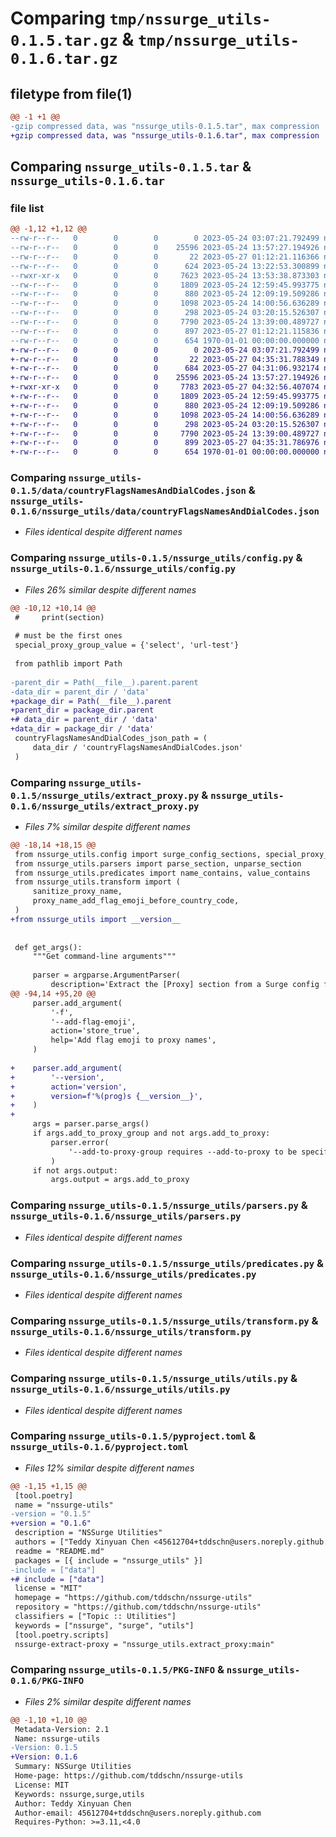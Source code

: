 # Comparing `tmp/nssurge_utils-0.1.5.tar.gz` & `tmp/nssurge_utils-0.1.6.tar.gz`

## filetype from file(1)

```diff
@@ -1 +1 @@
-gzip compressed data, was "nssurge_utils-0.1.5.tar", max compression
+gzip compressed data, was "nssurge_utils-0.1.6.tar", max compression
```

## Comparing `nssurge_utils-0.1.5.tar` & `nssurge_utils-0.1.6.tar`

### file list

```diff
@@ -1,12 +1,12 @@
--rw-r--r--   0        0        0        0 2023-05-24 03:07:21.792499 nssurge_utils-0.1.5/README.md
--rw-r--r--   0        0        0    25596 2023-05-24 13:57:27.194926 nssurge_utils-0.1.5/data/countryFlagsNamesAndDialCodes.json
--rw-r--r--   0        0        0       22 2023-05-27 01:12:21.116366 nssurge_utils-0.1.5/nssurge_utils/__init__.py
--rw-r--r--   0        0        0      624 2023-05-24 13:22:53.300899 nssurge_utils-0.1.5/nssurge_utils/config.py
--rwxr-xr-x   0        0        0     7623 2023-05-24 13:53:38.873303 nssurge_utils-0.1.5/nssurge_utils/extract_proxy.py
--rw-r--r--   0        0        0     1809 2023-05-24 12:59:45.993775 nssurge_utils-0.1.5/nssurge_utils/parsers.py
--rw-r--r--   0        0        0      880 2023-05-24 12:09:19.509286 nssurge_utils-0.1.5/nssurge_utils/predicates.py
--rw-r--r--   0        0        0     1098 2023-05-24 14:00:56.636289 nssurge_utils-0.1.5/nssurge_utils/transform.py
--rw-r--r--   0        0        0      298 2023-05-24 03:20:15.526307 nssurge_utils-0.1.5/nssurge_utils/types.py
--rw-r--r--   0        0        0     7790 2023-05-24 13:39:00.489727 nssurge_utils-0.1.5/nssurge_utils/utils.py
--rw-r--r--   0        0        0      897 2023-05-27 01:12:21.115836 nssurge_utils-0.1.5/pyproject.toml
--rw-r--r--   0        0        0      654 1970-01-01 00:00:00.000000 nssurge_utils-0.1.5/PKG-INFO
+-rw-r--r--   0        0        0        0 2023-05-24 03:07:21.792499 nssurge_utils-0.1.6/README.md
+-rw-r--r--   0        0        0       22 2023-05-27 04:35:31.788349 nssurge_utils-0.1.6/nssurge_utils/__init__.py
+-rw-r--r--   0        0        0      684 2023-05-27 04:31:06.932174 nssurge_utils-0.1.6/nssurge_utils/config.py
+-rw-r--r--   0        0        0    25596 2023-05-24 13:57:27.194926 nssurge_utils-0.1.6/nssurge_utils/data/countryFlagsNamesAndDialCodes.json
+-rwxr-xr-x   0        0        0     7783 2023-05-27 04:32:56.407074 nssurge_utils-0.1.6/nssurge_utils/extract_proxy.py
+-rw-r--r--   0        0        0     1809 2023-05-24 12:59:45.993775 nssurge_utils-0.1.6/nssurge_utils/parsers.py
+-rw-r--r--   0        0        0      880 2023-05-24 12:09:19.509286 nssurge_utils-0.1.6/nssurge_utils/predicates.py
+-rw-r--r--   0        0        0     1098 2023-05-24 14:00:56.636289 nssurge_utils-0.1.6/nssurge_utils/transform.py
+-rw-r--r--   0        0        0      298 2023-05-24 03:20:15.526307 nssurge_utils-0.1.6/nssurge_utils/types.py
+-rw-r--r--   0        0        0     7790 2023-05-24 13:39:00.489727 nssurge_utils-0.1.6/nssurge_utils/utils.py
+-rw-r--r--   0        0        0      899 2023-05-27 04:35:31.786976 nssurge_utils-0.1.6/pyproject.toml
+-rw-r--r--   0        0        0      654 1970-01-01 00:00:00.000000 nssurge_utils-0.1.6/PKG-INFO
```

### Comparing `nssurge_utils-0.1.5/data/countryFlagsNamesAndDialCodes.json` & `nssurge_utils-0.1.6/nssurge_utils/data/countryFlagsNamesAndDialCodes.json`

 * *Files identical despite different names*

### Comparing `nssurge_utils-0.1.5/nssurge_utils/config.py` & `nssurge_utils-0.1.6/nssurge_utils/config.py`

 * *Files 26% similar despite different names*

```diff
@@ -10,12 +10,14 @@
 #     print(section)
 
 # must be the first ones
 special_proxy_group_value = {'select', 'url-test'}
 
 from pathlib import Path
 
-parent_dir = Path(__file__).parent.parent
-data_dir = parent_dir / 'data'
+package_dir = Path(__file__).parent
+parent_dir = package_dir.parent
+# data_dir = parent_dir / 'data'
+data_dir = package_dir / 'data'
 countryFlagsNamesAndDialCodes_json_path = (
     data_dir / 'countryFlagsNamesAndDialCodes.json'
 )
```

### Comparing `nssurge_utils-0.1.5/nssurge_utils/extract_proxy.py` & `nssurge_utils-0.1.6/nssurge_utils/extract_proxy.py`

 * *Files 7% similar despite different names*

```diff
@@ -18,14 +18,15 @@
 from nssurge_utils.config import surge_config_sections, special_proxy_group_value
 from nssurge_utils.parsers import parse_section, unparse_section
 from nssurge_utils.predicates import name_contains, value_contains
 from nssurge_utils.transform import (
     sanitize_proxy_name,
     proxy_name_add_flag_emoji_before_country_code,
 )
+from nssurge_utils import __version__
 
 
 def get_args():
     """Get command-line arguments"""
 
     parser = argparse.ArgumentParser(
         description='Extract the [Proxy] section from a Surge config file',
@@ -94,14 +95,20 @@
     parser.add_argument(
         '-f',
         '--add-flag-emoji',
         action='store_true',
         help='Add flag emoji to proxy names',
     )
 
+    parser.add_argument(
+        '--version',
+        action='version',
+        version=f'%(prog)s {__version__}',
+    )
+
     args = parser.parse_args()
     if args.add_to_proxy_group and not args.add_to_proxy:
         parser.error(
             '--add-to-proxy-group requires --add-to-proxy to be specified as well'
         )
     if not args.output:
         args.output = args.add_to_proxy
```

### Comparing `nssurge_utils-0.1.5/nssurge_utils/parsers.py` & `nssurge_utils-0.1.6/nssurge_utils/parsers.py`

 * *Files identical despite different names*

### Comparing `nssurge_utils-0.1.5/nssurge_utils/predicates.py` & `nssurge_utils-0.1.6/nssurge_utils/predicates.py`

 * *Files identical despite different names*

### Comparing `nssurge_utils-0.1.5/nssurge_utils/transform.py` & `nssurge_utils-0.1.6/nssurge_utils/transform.py`

 * *Files identical despite different names*

### Comparing `nssurge_utils-0.1.5/nssurge_utils/utils.py` & `nssurge_utils-0.1.6/nssurge_utils/utils.py`

 * *Files identical despite different names*

### Comparing `nssurge_utils-0.1.5/pyproject.toml` & `nssurge_utils-0.1.6/pyproject.toml`

 * *Files 12% similar despite different names*

```diff
@@ -1,15 +1,15 @@
 [tool.poetry]
 name = "nssurge-utils"
-version = "0.1.5"
+version = "0.1.6"
 description = "NSSurge Utilities"
 authors = ["Teddy Xinyuan Chen <45612704+tddschn@users.noreply.github.com>"]
 readme = "README.md"
 packages = [{ include = "nssurge_utils" }]
-include = ["data"]
+# include = ["data"]
 license = "MIT"
 homepage = "https://github.com/tddschn/nssurge-utils"
 repository = "https://github.com/tddschn/nssurge-utils"
 classifiers = ["Topic :: Utilities"]
 keywords = ["nssurge", "surge", "utils"]
 [tool.poetry.scripts]
 nssurge-extract-proxy = "nssurge_utils.extract_proxy:main"
```

### Comparing `nssurge_utils-0.1.5/PKG-INFO` & `nssurge_utils-0.1.6/PKG-INFO`

 * *Files 2% similar despite different names*

```diff
@@ -1,10 +1,10 @@
 Metadata-Version: 2.1
 Name: nssurge-utils
-Version: 0.1.5
+Version: 0.1.6
 Summary: NSSurge Utilities
 Home-page: https://github.com/tddschn/nssurge-utils
 License: MIT
 Keywords: nssurge,surge,utils
 Author: Teddy Xinyuan Chen
 Author-email: 45612704+tddschn@users.noreply.github.com
 Requires-Python: >=3.11,<4.0
```

